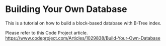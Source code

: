 #  Building Your Own Database
 
 This is a tutorial on how to build a block-based database with B-Tree index.
 
 Please refer to this Code Project article.
 https://www.codeproject.com/Articles/1029838/Build-Your-Own-Database
